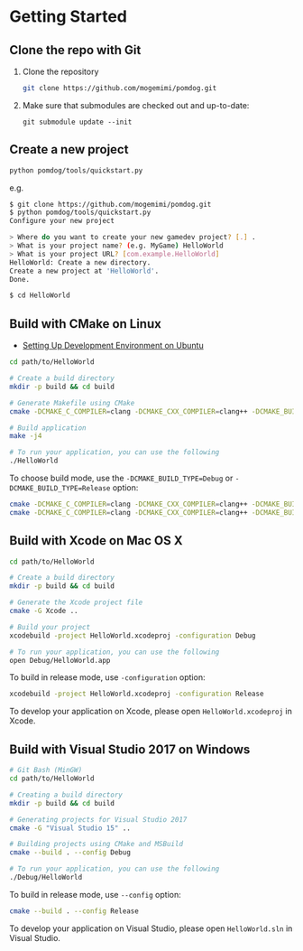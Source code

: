 # Getting Started

## Clone the repo with Git

1. Clone the repository

    ```sh
    git clone https://github.com/mogemimi/pomdog.git
    ```

2. Make sure that submodules are checked out and up-to-date:

    ```shell
    git submodule update --init
    ```

## Create a new project

```sh
python pomdog/tools/quickstart.py
```

e.g.

```sh
$ git clone https://github.com/mogemimi/pomdog.git
$ python pomdog/tools/quickstart.py
Configure your new project

> Where do you want to create your new gamedev project? [.] .
> What is your project name? (e.g. MyGame) HelloWorld
> What is your project URL? [com.example.HelloWorld]
HelloWorld: Create a new directory.
Create a new project at 'HelloWorld'.
Done.

$ cd HelloWorld
```

## Build with CMake on Linux

* [Setting Up Development Environment on Ubuntu](Setting-Up-Development-Environment-on-Ubuntu.md)

```sh
cd path/to/HelloWorld

# Create a build directory
mkdir -p build && cd build

# Generate Makefile using CMake
cmake -DCMAKE_C_COMPILER=clang -DCMAKE_CXX_COMPILER=clang++ -DCMAKE_BUILD_TYPE=Debug ..

# Build application
make -j4

# To run your application, you can use the following
./HelloWorld
```

To choose build mode, use the `-DCMAKE_BUILD_TYPE=Debug` or `-DCMAKE_BUILD_TYPE=Release` option:

```sh
cmake -DCMAKE_C_COMPILER=clang -DCMAKE_CXX_COMPILER=clang++ -DCMAKE_BUILD_TYPE=Debug ..
cmake -DCMAKE_C_COMPILER=clang -DCMAKE_CXX_COMPILER=clang++ -DCMAKE_BUILD_TYPE=Release ..
```

## Build with Xcode on Mac OS X

```sh
cd path/to/HelloWorld

# Create a build directory
mkdir -p build && cd build

# Generate the Xcode project file
cmake -G Xcode ..

# Build your project
xcodebuild -project HelloWorld.xcodeproj -configuration Debug

# To run your application, you can use the following
open Debug/HelloWorld.app
```

To build in release mode, use `-configuration` option:

```sh
xcodebuild -project HelloWorld.xcodeproj -configuration Release
```

To develop your application on Xcode, please open `HelloWorld.xcodeproj` in Xcode.

## Build with Visual Studio 2017 on Windows

```sh
# Git Bash (MinGW)
cd path/to/HelloWorld

# Creating a build directory
mkdir -p build && cd build

# Generating projects for Visual Studio 2017
cmake -G "Visual Studio 15" ..

# Building projects using CMake and MSBuild
cmake --build . --config Debug

# To run your application, you can use the following
./Debug/HelloWorld
```

To build in release mode, use `--config` option:

```sh
cmake --build . --config Release
```

To develop your application on Visual Studio, please open `HelloWorld.sln` in Visual Studio.
